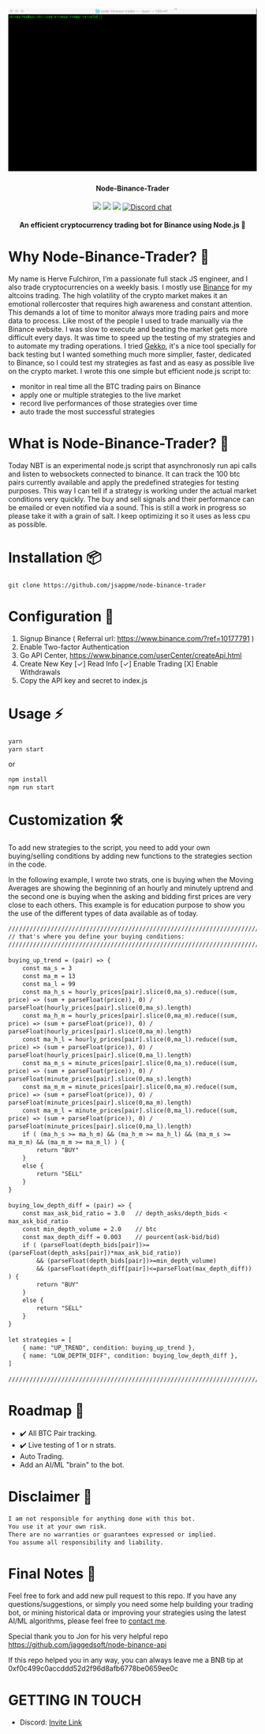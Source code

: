 <h1 align="center">
  <br>
  <img src="nbt_demo.gif">
</h1>

<h4 align="center">Node-Binance-Trader</h4>

<p align="center">
  <img src="https://img.shields.io/github/license/jsappme/node-binance-trader.svg">
  <img src="https://img.shields.io/github/stars/jsappme/node-binance-trader.svg">
  <img src="https://img.shields.io/github/issues/jsappme/node-binance-trader.svg">
  <a href="https://discord.gg/4EQrEgj"><img alt="Discord chat" src="https://cdn.rawgit.com/Hyleus/237f9903320939eb4f7615633a8fb221/raw/dca104edf34eabaca1016e633f06a52a346a7700/chat-Discord-blue.svg" /></a>
</p>

<h4 align="center">An efficient cryptocurrency trading bot for Binance using Node.js 💸</h4>

# Why Node-Binance-Trader? 🤔

My name is Herve Fulchiron, I’m a passionate full stack JS engineer, and I also trade cryptocurrencies on a weekly basis. I mostly use <a href="https://www.binance.com/?ref=10177791" target="_blank">Binance</a> for my altcoins trading. The high volatility of the crypto market makes it an emotional rollercoster that requires high awareness and constant attention. This demands a lot of time to monitor always more trading pairs and more data to process. Like most of the people I used to trade manually via the Binance website. I was slow to execute and beating the market gets more difficult every days.  It was time to speed up the testing of my strategies and to automate my trading operations. I tried <a href="https://github.com/askmike/gekko" target="_blank">Gekko</a>, it's a nice tool specially for back testing but I wanted something much more simplier, faster, dedicated to Binance, so I could test my strategies as fast and as easy as possible live on the crypto market. I wrote this one simple but efficient node.js script to:

* monitor in real time all the BTC trading pairs on Binance
* apply one or multiple strategies to the live market
* record live performances of those strategies over time
* auto trade the most successful strategies

# What is Node-Binance-Trader? 📡

Today NBT is an experimental node.js script that asynchronosly run api calls and listen to websockets connected to binance. It can track the 100 btc pairs currently available and apply the predefined strategies for testing purposes. This way I can tell if a strategy is working under the actual market conditions very quickly. The buy and sell signals and their performance can be emailed or even notified via a sound. This is still a work in progress so please take it with a grain of salt. I keep optimizing it so it uses as less cpu as possible.

# Installation 📦

```
git clone https://github.com/jsappme/node-binance-trader
```

# Configuration 🔑

1. Signup Binance ( Referral url: https://www.binance.com/?ref=10177791 )
2. Enable Two-factor Authentication    
3. Go API Center, https://www.binance.com/userCenter/createApi.html
4. Create New Key
        [✓] Read Info [✓] Enable Trading [X] Enable Withdrawals
5. Copy the API key and secret to index.js

# Usage ⚡️

```
yarn
yarn start
```
or

```
npm install
npm run start
```

# Customization 🛠️

To add new strategies to the script, you need to add your own buying/selling conditions by adding new functions to the strategies section in the code.

In the following example, I wrote two strats, one is buying when the Moving Averages are showing the beginning of an hourly and minutely uptrend and the second one is buying when the asking and bidding first prices are very close to each others. This example is for education purpose to show you the use of the different types of data available as of today.

```
//////////////////////////////////////////////////////////////////////////////////
// that's where you define your buying conditions:
//////////////////////////////////////////////////////////////////////////////////

buying_up_trend = (pair) => {
	const ma_s = 3
	const ma_m = 13
	const ma_l = 99
	const ma_h_s = hourly_prices[pair].slice(0,ma_s).reduce((sum, price) => (sum + parseFloat(price)), 0) / parseFloat(hourly_prices[pair].slice(0,ma_s).length)
	const ma_h_m = hourly_prices[pair].slice(0,ma_m).reduce((sum, price) => (sum + parseFloat(price)), 0) / parseFloat(hourly_prices[pair].slice(0,ma_m).length)
	const ma_h_l = hourly_prices[pair].slice(0,ma_l).reduce((sum, price) => (sum + parseFloat(price)), 0) / parseFloat(hourly_prices[pair].slice(0,ma_l).length)
	const ma_m_s = minute_prices[pair].slice(0,ma_s).reduce((sum, price) => (sum + parseFloat(price)), 0) / parseFloat(minute_prices[pair].slice(0,ma_s).length)
	const ma_m_m = minute_prices[pair].slice(0,ma_m).reduce((sum, price) => (sum + parseFloat(price)), 0) / parseFloat(minute_prices[pair].slice(0,ma_m).length)
	const ma_m_l = minute_prices[pair].slice(0,ma_l).reduce((sum, price) => (sum + parseFloat(price)), 0) / parseFloat(minute_prices[pair].slice(0,ma_l).length)
	if ( (ma_h_s >= ma_h_m) && (ma_h_m >= ma_h_l) && (ma_m_s >= ma_m_m) && (ma_m_m >= ma_m_l) ) {
		return "BUY"
	}
	else {
		return "SELL"
	}
}

buying_low_depth_diff = (pair) => {
	const max_ask_bid_ratio = 3.0 	// depth_asks/depth_bids < max_ask_bid_ratio
	const min_depth_volume = 2.0  	// btc
	const max_depth_diff = 0.003 	// pourcent(ask-bid/bid)
	if ( (parseFloat(depth_bids[pair])>=(parseFloat(depth_asks[pair])*max_ask_bid_ratio))
		&& (parseFloat(depth_bids[pair])>=min_depth_volume)
		&& (parseFloat(depth_diff[pair])<=parseFloat(max_depth_diff)) ) {
		return "BUY"
	}
	else {
		return "SELL"
	}
}

let strategies = [
	{ name: "UP_TREND", condition: buying_up_trend },
	{ name: "LOW_DEPTH_DIFF", condition: buying_low_depth_diff },
]

//////////////////////////////////////////////////////////////////////////////////
```

# Roadmap 🚧

* ✔️ All BTC Pair tracking.
* ✔️ Live testing of 1 or n strats.
* Auto Trading.
* Add an AI/ML "brain" to the bot.


# Disclaimer 📖

```
I am not responsible for anything done with this bot.
You use it at your own risk.
There are no warranties or guarantees expressed or implied.
You assume all responsibility and liability.
```

# Final Notes 🙏

Feel free to fork and add new pull request to this repo.
If you have any questions/suggestions, or simply you need some help building your trading bot, or mining historical data or improving your strategies using the latest AI/ML algorithms, please feel free to <a href="mailto:contact@jsapp.me" target="_blank">contact me</a>.

Special thank you to Jon for his very helpful repo https://github.com/jaggedsoft/node-binance-api

If this repo helped you in any way, you can always leave me a BNB tip at 0xf0c499c0accddd52d2f96d8afb6778be0659ee0c

# GETTING IN TOUCH #

* Discord: [Invite Link](https://discord.gg/4EQrEgj)
